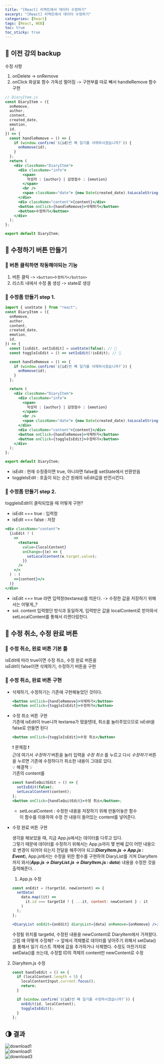 ```yaml
---
title: "[React] 리액트에서 데이터 수정하기"
excerpt: "[React] 리액트에서 데이터 수정하기"
categories: [React]
tags: [React, WEB]
toc: true
toc_sticky: true
---
```


## 🔮 이전 강의 backup

수정 사항

1. onDelete -> onRemove
2. onClick 화살표 함수 가독성 떨어짐 -> 구현부를 따로 빼서 handleRemove 함수 구현

```jsx
// DiaryItem.js
const DiaryItem = ({
  onRemove,
  author,
  content,
  created_date,
  emotion,
  id,
}) => {
  const handleRemove = () => {
    if (window.confirm(`${id}번 째 일기를 삭제하시겠습니까?`)) {
      onRemove(id);
    }
  };
  return (
    <div className="DiaryItem">
      <div className="info">
        <span>
          작성자 : {author} | 감정점수 : {emotion}
        </span>
        <br />
        <span className="date"> {new Date(created_date).toLocaleString()}</span>
      </div>
      <div className="content">{content}</div>
      <button onClick={handleRemove}>삭제하기</button>
      <button>수정하기</button>
    </div>
  );
};

export default DiaryItem;
```

## 📐 수정하기 버튼 만들기

### 📍 버튼 클릭하면 작동해야되는 기능

1. 버튼 클릭 -> `<button>수정하기</button>`
2. 리스트 내에서 수정 폼 생성 -> state로 생성

### 📍 수정폼 만들기 step 1.

```jsx
import { useState } from "react";
const DiaryItem = ({
  onRemove,
  author,
  content,
  created_date,
  emotion,
  id,
}) => {
  const [isEdit, setIsEdit] = useState(false); // 🌟
  const toggleIsEdit = () => setIsEdit(!isEdit); // 🌟

  const handleRemove = () => {
    if (window.confirm(`${id}번 째 일기를 삭제하시겠습니까?`)) {
      onRemove(id);
    }
  };

  return (
    <div className="DiaryItem">
      <div className="info">
        <span>
          작성자 : {author} | 감정점수 : {emotion}
        </span>
        <br />
        <span className="date"> {new Date(created_date).toLocaleString()}</span>
      </div>
      <div className="content">{content}</div>
      <button onClick={handleRemove}>삭제하기</button>
      <button onClick={toggleIsEdit}>수정하기</button>
    </div>
  );
};

export default DiaryItem;
```

- isEdit : 현재 수정중이면 true, 아니라면 false를 setState에서 반환받음
- toggleIsEdit : 호출이 되는 순간 원래의 isEdit값을 반전시킨다.

### 📍 수정폼 만들기 step 2.

toggleIsEdit이 클릭되었을 때 어떻게 구현? <br>

- isEdit === true : 입력창
- isEdit === false : 저장

```jsx
<div className="content">
  {isEdit ? (
    <>
      <textarea
        value={localContent}
        onChange={(e) => {
          setLocalContent(e.target.value);
        }}
      />
    </>
  ) : (
    <>{content}</>
  )}
</div>
```

- isEdit === true 라면 입력창(textarea)를 띄운다. -> 수정한 값을 저장하기 위해서는 어떻게,,?<br>
- sol. content 입력했던 방식과 동일하게, 입력받은 값을 localContent로 받아와서 setLocalContent를 통해서 리랜더링한다.

## 📐 수정 취소, 수정 완료 버튼

### 📍 수정 취소, 완료 버튼 기본 틀

isEdit에 따라 true이면 수정 취소, 수정 완료 버튼을 <br>
isEdit이 false이면 삭제하기, 수정하기 버튼을 구현

### 📍 수정 취소, 완료 버튼 구현

- 삭제하기, 수정하기는 기존에 구현해놓았던 것이다.

  ```jsx
  <button onClick={handleRemove}>삭제하기</button>
  <button onClick={toggleIsEdit}>수정하기</button>
  ```

- 수정 취소 버튼 구현  
   기존에 isEdit이 true니까 textarea가 떴을텐데, 취소를 눌러주었으므로 isEdit을 false로 만들면 된다

  ```jsx
  <button onClick={toggleIsEdit}>수정 취소</button>
  ```

  ❗ 문제점 ❗ <br>
  근데 여기서 _수정하기_ 버튼을 눌러 입력을 _수정 취소_ 를 누르고 다시 _수정하기_ 버튼을 누르면 기존에 수정하다가 취소한 내용이 그대로 있다.<br>
  💡 해결책 💡 <br>
  기존의 content를

  ```jsx
  const handleQuitEdit = () => {
    setIsEdit(false);
    setLocalContent(content);
  };
  <button onClick={handleQuitEdit}>수정 취소</button>;
  ```

  - setLocalContent : 수정한 내용을 저장하기 위해 만들어놓은 함수 <br>
    이 함수를 이용하여 수정 전 내용이 들어있는 content를 넣어준다.

- 수정 완료 버튼 구현

  생각을 해보았을 때, 지금 App.js에서는 데이터를 다루고 있다. <br>
  그렇기 때문에 데이터를 수정하기 위해서는 App.js까지 몇 번째 값이 어떤 내용으로 변경이 되어야 되는지 전달을 해주어야 되고(**_DiaryItem.js -> App.js : Event_**), App.js에서는 수정을 위한 함수를 구현하여 DiaryList를 거쳐 DiaryItem까지 와서(**_App.js -> DiaryList.js -> DiaryItem.js : data_**) 내용을 수정한 것을 출력해준다. .
  <br>

  1. App.js 수정

  ```jsx
  const onEdit = (targetId, newContent) => {
    setData(
      data.map((it) =>
        it.id === targetId ? { ...it, content: newContent } : it
      )
    );
  };

  <DiaryList onEdit={onEdit} diaryList={data} onRemove={onRemove} />;
  ```

  수정될 위치를 targetId, 수정된 내용을 newContent로 DiaryItem에서 가져왔다.
  <br>
  그럼 얘 어떻게 수정해? -> 앞에서 객체별로 데이터를 넣어주기 위해서 setData()를 통해서 일기 리스트 객체에 값을 추가하거나 삭제했다. 수정도 마찬가지로 setData()를 쓰는데, 수정할 ID의 객체의 content만 newContent로 수정

2. DiaryItem.js 수정

   ```jsx
   const handleEdit = () => {
     if (localContent.length < 5) {
       localContentInput.current.focus();
       return;
     }

     if (window.confirm(`${id}번 째 일기를 수정하시겠습니까?`)) {
       onEdit(id, localContent);
       toggleIsEdit();
     }
   };
   ```

## 🌗 결과

![download1](https://user-images.githubusercontent.com/96654391/166937273-ac9fb9f8-0057-41d6-8130-446b537357e0.png) <br>
![download1](https://user-images.githubusercontent.com/96654391/166937279-92f3fa10-d756-4d71-8cf7-bd7dde6e1d23.png) <br>
![download3](https://user-images.githubusercontent.com/96654391/166937286-f8c6ebea-d025-4aea-8f7d-5675eac0050b.png) <br>
